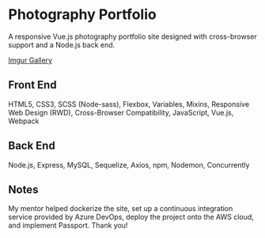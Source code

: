 # Photography Portfolio
A responsive Vue.js photography portfolio site designed with cross-browser support and a Node.js back end.

[Imgur Gallery](https://imgur.com/a/s7HJKvf)

## Front End

HTML5, CSS3, SCSS (Node-sass), Flexbox, Variables, Mixins, Responsive Web Design (RWD), Cross-Browser Compatibility, JavaScript, Vue.js, Webpack

## Back End

Node.js, Express, MySQL, Sequelize, Axios, npm, Nodemon, Concurrently

## Notes

My mentor helped dockerize the site, set up a continuous integration service provided by Azure DevOps, deploy the project onto the AWS cloud, and implement Passport. Thank you!

